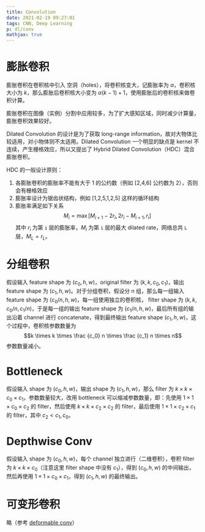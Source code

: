 ```yaml
---
title: Convolution
date: 2021-02-19 09:27:01
tags: CNN, Deep Learning
p: dl/conv
mathjax: true
---
```

# 膨胀卷积
膨胀卷积在卷积核中引入 空洞（holes），将卷积核变大，记膨胀率为 $\alpha$，卷积核大小为 $k$，那么膨胀后卷积核大小变为 $\alpha(k-1)+1$，使用膨胀后的卷积核来做卷积计算。

膨胀卷积在图像（实例）分割中应用较多，为了扩大感知区域，同时减少计算量，膨胀卷积效果较好。

Dilated Convolution 的设计是为了获取 long-range information，故对大物体比较适用，对小物体则不太适用。Dilated Convolution 一个明显的缺点是 kernel 不连续，产生栅格效应，所以又提出了 Hybrid Dilated Convolution（HDC）混合膨胀卷积。

HDC 的一般设计原则：
1. 各膨胀卷积的膨胀率不能有大于 1 的公约数（例如 [2,4,6] 公约数为 2），否则会有栅格效应
2. 膨胀率设计为锯齿状结构，例如 [1,2,5,1,2,5] 这样的循环结构
3. 膨胀率满足如下关系
$$M_i=\max[M_{i+1}-2r_i, 2r_i-M_{i+1}, r_i]$$
其中 $r_i$ 为第 `i` 层的膨胀率，$M_i$ 为第 `i` 层的最大 dilated rate，网络总共 `L` 层，$M_L=r_L$。


# 分组卷积
假设输入 feature shape 为 $(c_0,h,w)$，original filter 为 $(k,k,c_0,c_1)$，输出 feature shape 为 $(c_1,h,w)$。对于分组卷积，假设分 n 组，那么每一组输入 feature shape 为 $(c_0/n, h, w)$，每一组使用独立的卷积核， filter shape 为 $(k,k,c_0/n, c_1/n)$，于是每一组的输出 feature shape 为 $(c_1/n, h, w)$，最后所有组的输出沿着 channel 进行 concatenate，得到最终输出 feature shape $(c_1, h, w)$，这个过程中，卷积核参数数量为
$$k \times k \times \frac {c_0} n \times \frac {c_1} n \times n$$
参数数量减小。

# Bottleneck
假设输入 shape 为 $(c_0, h, w)$，输出 shape 为 $(c_1, h, w)$，那么 filter 为 $k \times k \times c_0 \times c_1$，参数数量较大，改用 bottleneck 可以缩减参数数量，即：先使用 $1\times 1 \times c_0 \times c_2$ 的 filter，然后使用 $k \times k \times c_2 \times c_2$ 的 filter，最后使用 $1 \times 1 \times c_2 \times c_1$ 的 filter，其中 $c_2 < c_1, c_0$。

# Depthwise Conv
假设输入 shape 为 $(c_0, h, w)$，每个 channel 独立进行（二维卷积），卷积 filter 为 $k \times k \times c_0$（注意这里 filter shape 中没有 $c_1$），得到 $(c_0, h, w)$ 的中间输出，然后再使用 $1 \times 1 \times c_0 \times c_1$，得到 $(c_1, h, w)$ 的最终输出。

# 可变形卷积
略（参考 [deformable conv](/obj_det/two_stage)）